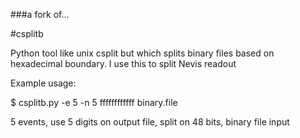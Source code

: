 ###a fork of...

#csplitb

Python tool like unix csplit but which splits binary files based on hexadecimal boundary. I use this to split Nevis readout

Example usage:

$ csplitb.py -e 5 -n 5 ffffffffffff binary.file

5 events, use 5 digits on output file, split on 48 bits, binary file input

